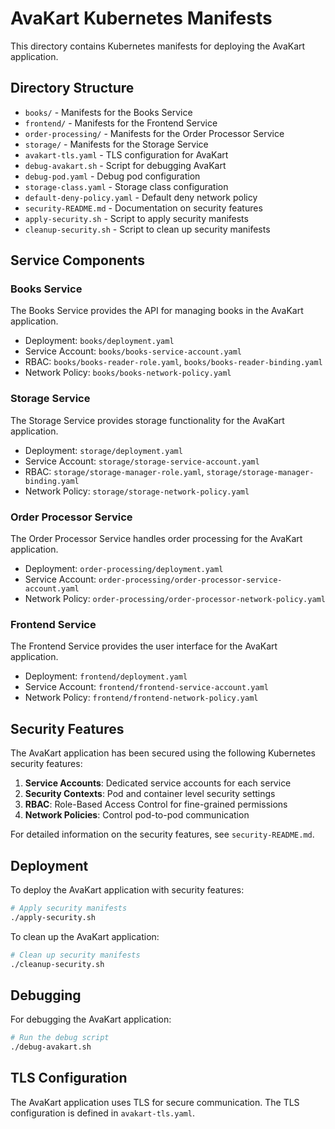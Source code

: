 # AvaKart Kubernetes Manifests

This directory contains Kubernetes manifests for deploying the AvaKart application.

## Directory Structure

- `books/` - Manifests for the Books Service
- `frontend/` - Manifests for the Frontend Service
- `order-processing/` - Manifests for the Order Processor Service
- `storage/` - Manifests for the Storage Service
- `avakart-tls.yaml` - TLS configuration for AvaKart
- `debug-avakart.sh` - Script for debugging AvaKart
- `debug-pod.yaml` - Debug pod configuration
- `storage-class.yaml` - Storage class configuration
- `default-deny-policy.yaml` - Default deny network policy
- `security-README.md` - Documentation on security features
- `apply-security.sh` - Script to apply security manifests
- `cleanup-security.sh` - Script to clean up security manifests

## Service Components

### Books Service

The Books Service provides the API for managing books in the AvaKart application.

- Deployment: `books/deployment.yaml`
- Service Account: `books/books-service-account.yaml`
- RBAC: `books/books-reader-role.yaml`, `books/books-reader-binding.yaml`
- Network Policy: `books/books-network-policy.yaml`

### Storage Service

The Storage Service provides storage functionality for the AvaKart application.

- Deployment: `storage/deployment.yaml`
- Service Account: `storage/storage-service-account.yaml`
- RBAC: `storage/storage-manager-role.yaml`, `storage/storage-manager-binding.yaml`
- Network Policy: `storage/storage-network-policy.yaml`

### Order Processor Service

The Order Processor Service handles order processing for the AvaKart application.

- Deployment: `order-processing/deployment.yaml`
- Service Account: `order-processing/order-processor-service-account.yaml`
- Network Policy: `order-processing/order-processor-network-policy.yaml`

### Frontend Service

The Frontend Service provides the user interface for the AvaKart application.

- Deployment: `frontend/deployment.yaml`
- Service Account: `frontend/frontend-service-account.yaml`
- Network Policy: `frontend/frontend-network-policy.yaml`

## Security Features

The AvaKart application has been secured using the following Kubernetes security features:

1. **Service Accounts**: Dedicated service accounts for each service
2. **Security Contexts**: Pod and container level security settings
3. **RBAC**: Role-Based Access Control for fine-grained permissions
4. **Network Policies**: Control pod-to-pod communication

For detailed information on the security features, see `security-README.md`.

## Deployment

To deploy the AvaKart application with security features:

```bash
# Apply security manifests
./apply-security.sh
```

To clean up the AvaKart application:

```bash
# Clean up security manifests
./cleanup-security.sh
```

## Debugging

For debugging the AvaKart application:

```bash
# Run the debug script
./debug-avakart.sh
```

## TLS Configuration

The AvaKart application uses TLS for secure communication. The TLS configuration is defined in `avakart-tls.yaml`.
